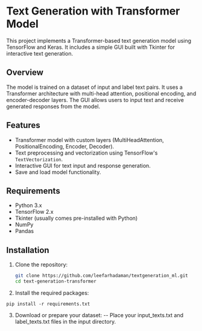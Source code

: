 # Text Generation with Transformer Model

This project implements a Transformer-based text generation model using TensorFlow and Keras. It includes a simple GUI built with Tkinter for interactive text generation.

## Overview

The model is trained on a dataset of input and label text pairs. It uses a Transformer architecture with multi-head attention, positional encoding, and encoder-decoder layers. The GUI allows users to input text and receive generated responses from the model.

## Features

- Transformer model with custom layers (MultiHeadAttention, PositionalEncoding, Encoder, Decoder).
- Text preprocessing and vectorization using TensorFlow's `TextVectorization`.
- Interactive GUI for text input and response generation.
- Save and load model functionality.

## Requirements

- Python 3.x
- TensorFlow 2.x
- Tkinter (usually comes pre-installed with Python)
- NumPy
- Pandas

## Installation

1. Clone the repository:
   ```bash
   git clone https://github.com/leefarhadaman/textgeneration_ml.git
   cd text-generation-transformer
   ```
2. Install the required packages:
  ```
  pip install -r requirements.txt
  ```
3. Download or prepare your dataset:
-- Place your input_texts.txt and label_texts.txt files in the input directory.
